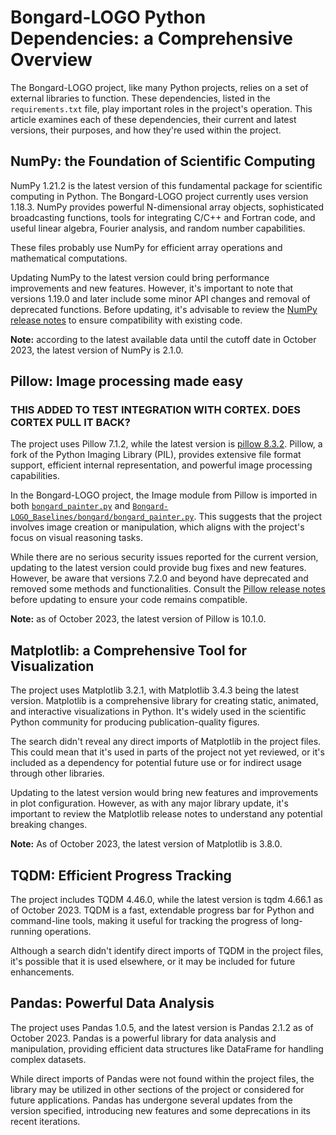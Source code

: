 # Bongard-LOGO Python Dependencies: a Comprehensive Overview

The Bongard-LOGO project, like many Python projects, relies on a set of external libraries to function. These dependencies, listed in the `requirements.txt` file, play important roles in the project's operation. This article examines each of these dependencies, their current and latest versions, their purposes, and how they're used within the project.

## NumPy: the Foundation of Scientific Computing

NumPy 1.21.2 is the latest version of this fundamental package for scientific computing in Python. The Bongard-LOGO project currently uses version 1.18.3. NumPy provides powerful N-dimensional array objects, sophisticated broadcasting functions, tools for integrating C/C++ and Fortran code, and useful linear algebra, Fourier analysis, and random number capabilities.

These files probably use NumPy for efficient array operations and mathematical computations.

Updating NumPy to the latest version could bring performance improvements and new features. However, it's important to note that versions 1.19.0 and later include some minor API changes and removal of deprecated functions. Before updating, it's advisable to review the [NumPy release notes](https://numpy.org/doc/stable/release.html) to ensure compatibility with existing code.

**Note:** according to the latest available data until the cutoff date in October 2023, the latest version of NumPy is 2.1.0.

## Pillow: Image processing made easy

###  THIS ADDED TO TEST INTEGRATION WITH CORTEX. DOES CORTEX PULL IT BACK?  

The project uses Pillow 7.1.2, while the latest version is [pillow 8.3.2](https://pypi.org/project/Pillow/). Pillow, a fork of the Python Imaging Library (PIL), provides extensive file format support, efficient internal representation, and powerful image processing capabilities.

In the Bongard-LOGO project, the Image module from Pillow is imported in both [`bongard_painter.py`](https://github.com/NVlabs/Bongard-LOGO/blob/master/bongard/bongard_painter.py) and [`Bongard-LOGO_Baselines/bongard/bongard_painter.py`](https://github.com/NVlabs/Bongard-LOGO/blob/master/Bongard-LOGO_Baselines/bongard/bongard_painter.py). This suggests that the project involves image creation or manipulation, which aligns with the project's focus on visual reasoning tasks.

While there are no serious security issues reported for the current version, updating to the latest version could provide bug fixes and new features. However, be aware that versions 7.2.0 and beyond have deprecated and removed some methods and functionalities. Consult the [Pillow release notes](https://pillow.readthedocs.io/en/stable/releasenotes/index.html) before updating to ensure your code remains compatible.

**Note:** as of October 2023, the latest version of Pillow is 10.1.0.

## Matplotlib: a Comprehensive Tool for Visualization

The project uses Matplotlib 3.2.1, with Matplotlib 3.4.3 being the latest version. Matplotlib is a comprehensive library for creating static, animated, and interactive visualizations in Python. It's widely used in the scientific Python community for producing publication-quality figures.

The search didn't reveal any direct imports of Matplotlib in the project files. This could mean that it's used in parts of the project not yet reviewed, or it's included as a dependency for potential future use or for indirect usage through other libraries.

Updating to the latest version would bring new features and improvements in plot configuration. However, as with any major library update, it's important to review the Matplotlib release notes to understand any potential breaking changes.

**Note:** As of October 2023, the latest version of Matplotlib is 3.8.0.

## TQDM: Efficient Progress Tracking

The project includes TQDM 4.46.0, while the latest version is tqdm 4.66.1 as of October 2023. TQDM is a fast, extendable progress bar for Python and command-line tools, making it useful for tracking the progress of long-running operations.

Although a search didn't identify direct imports of TQDM in the project files, it's possible that it is used elsewhere, or it may be included for future enhancements.

## Pandas: Powerful Data Analysis

The project uses Pandas 1.0.5, and the latest version is Pandas 2.1.2 as of October 2023. Pandas is a powerful library for data analysis and manipulation, providing efficient data structures like DataFrame for handling complex datasets.

While direct imports of Pandas were not found within the project files, the library may be utilized in other sections of the project or considered for future applications. Pandas has undergone several updates from the version specified, introducing new features and some deprecations in its recent iterations.

##
